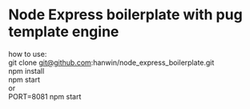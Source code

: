 # Node Express boilerplate with pug template engine


how to use:  
git clone git@github.com:hanwin/node_express_boilerplate.git  
npm install  
npm start  
or  
PORT=8081 npm start
